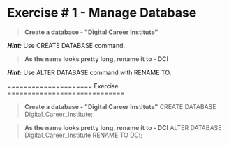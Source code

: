 # Exercise # 1 - Manage Database

> **Create a database - "Digital Career Institute"**

***Hint:*** Use CREATE DATABASE command.

> **As the name looks pretty long, rename it to - DCI**

***Hint:*** Use ALTER DATABASE command with RENAME TO.

===================== Exercise =============================

> **Create a database - "Digital Career Institute"**
> CREATE DATABASE Digital_Career_Institute;


> **As the name looks pretty long, rename it to - DCI**
> ALTER DATABASE Digital_Career_Institute RENAME TO DCI;
